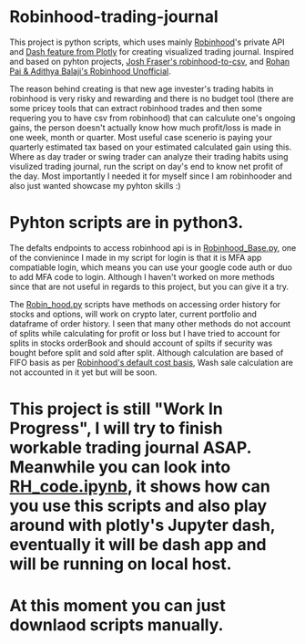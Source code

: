 # Robinhood-trading-journal

This project is python scripts, which uses mainly [Robinhood](https://robinhood.com)'s private API and [Dash feature from Plotly](https://plotly.com/dash/open-source/) for creating visualized trading journal. Inspired and based on pyhton projects, [Josh Fraser's robinhood-to-csv](https://github.com/joshfraser/robinhood-to-csv/), and [Rohan Pai & Adithya Balaji's Robinhood Unofficial](https://github.com/robinhood-unofficial/pyrh).

The reason behind creating is that new age invester's trading habits in robinhood is very risky and rewarding and there is no budget tool (there are some pricey tools that can extract robinhood trades and then some requering you to have csv from robinhood) that can calculute one's ongoing gains, the person doesn't actually know how much profit/loss is made in one week, month or quarter. Most useful case scenerio is paying your quarterly estimated tax based on your estimated calculated gain using this. Where as day trader or swing trader can analyze their trading habits using visulized trading journal, run the script on day's end to know net profit of the day. Most importantly I needed it for myself since I am robinhooder and also just wanted showcase my pyhton skills :)


# Pyhton scripts are in python3.

The defalts endpoints to access robinhood api is in [Robinhood_Base.py](https://github.com/virajkothari7/Robinhood-trading-journal/blob/main/Robinhood_Base.py), one of the convienince I made in my script for login is that it is MFA app compatiable login, which means you can use your google code auth or duo to add MFA code to login. Although I haven't worked on more methods since that are not useful in regards to this project, but you can give it a try. 

The [Robin_hood.py](https://github.com/virajkothari7/Robinhood-trading-journal/blob/main/Robin_hood.py) scripts have methods on accessing order history for stocks and options, will work on crypto later, current portfolio and dataframe of order history. I seen that many other methods do not account of splits while calculating for profit or loss but I have tried to account for splits in stocks orderBook and should account of spilts if security was bought before split and sold after split. Although calculation are based of FIFO basis as per [Robinhood's default cost basis](https://robinhood.com/us/en/support/articles/cost-basis/), Wash sale calculation are not accounted in it yet but will be soon. 

# This project is still "Work In Progress", I will try to finish workable trading journal ASAP. Meanwhile you can look into [RH_code.ipynb](https://github.com/virajkothari7/Robinhood-trading-journal/blob/main/Rh_Code.ipynb), it shows how can you use this scripts and also play around with plotly's Jupyter dash, eventually it will be dash app and will be running on local host.
# At this moment you can just downlaod scripts manually.
